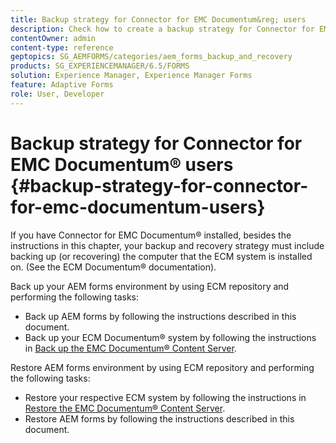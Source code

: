 ```yaml
---
title: Backup strategy for Connector for EMC Documentum&reg; users
description: Check how to create a backup strategy for Connector for EMC Documentum&reg; users.
contentOwner: admin
content-type: reference
geptopics: SG_AEMFORMS/categories/aem_forms_backup_and_recovery
products: SG_EXPERIENCEMANAGER/6.5/FORMS
solution: Experience Manager, Experience Manager Forms
feature: Adaptive Forms
role: User, Developer
---
```

# Backup strategy for Connector for EMC Documentum&reg; users {#backup-strategy-for-connector-for-emc-documentum-users}

If you have Connector for EMC Documentum&reg; installed, besides the instructions in this chapter, your backup and recovery strategy must include backing up (or recovering) the computer that the ECM system is installed on. (See the ECM Documentum&reg; documentation).

Back up your AEM forms environment by using ECM repository and performing the following tasks:

* Back up AEM forms by following the instructions described in this document.
* Back up your ECM Documentum&reg; system by following the instructions in [Back up the EMC Documentum&reg; Content Server](/help/forms/using/admin-help/backing-recovering-emc-documentum-repository.md#back-up-the-emc-documentum-content-server).

Restore AEM forms environment by using ECM repository and performing the following tasks:

* Restore your respective ECM system by following the instructions in [Restore the EMC Documentum&reg; Content Server](/help/forms/using/admin-help/backing-recovering-emc-documentum-repository.md#restore-the-emc-documentum-content-server).
* Restore AEM forms by following the instructions described in this document.
